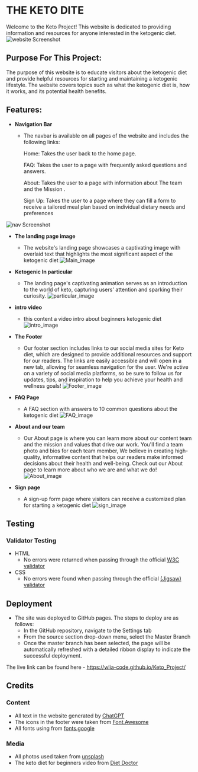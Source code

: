 # THE KETO DITE

Welcome to the Keto Project! This website is dedicated to providing information and resources for anyone interested in the ketogenic diet.
![website Screenshot](./readme_media/Namnlos.png)
## Purpose For This Project:
The purpose of this website is to educate visitors about the ketogenic diet and provide helpful resources for starting and maintaining a ketogenic lifestyle. The website covers topics such as what the ketogenic diet is, how it works, and its potential health benefits.
## Features:
- __Navigation Bar__

  - The navbar is available on all pages of the website and includes the following links:

    Home: Takes the user back to the home page.

    FAQ: Takes the user to a page with frequently asked questions and answers.

    About: Takes the user to a page with information about The team and the Mission .

    Sign Up: Takes the user to a page where they can fill a form  to receive a tailored meal plan based on  individual dietary needs and preferences
  
![nav Screenshot](./readme_media/Namnlos12.png)

- __The landing page image__

  - The website's landing page showcases a captivating image with overlaid text that highlights the most significant aspect of the ketogenic diet
![Main_image](./readme_media/namnlos13.png)
- __Ketogenic In particular__

  - The landing page's captivating animation serves as an introduction to the world of keto, capturing users' attention and sparking their curiosity.
![particular_image](./readme_media/namnlos14.png)

- __intro video__

  - this content a video intro about beginners ketogenic diet
![intro_image](./readme_media/Namnlos15.png)

- __The Footer__

  - Our footer section includes links to our social media sites for Keto diet, which are designed to provide additional resources and support for our readers. The links are easily accessible and will open in a new tab, allowing for seamless navigation for the user. We're active on a variety of social media platforms, so be sure to follow us for updates, tips, and inspiration to help you achieve your health and wellness goals!
![Footer_image](./readme_media/namnlos16.png)
- __FAQ Page__

  - A FAQ section with answers to 10 common questions about the ketogenic diet
![FAQ_image](./readme_media/namnlos17.png)
- __About and our team__

  - Our About page is where you can learn more about our content team and the mission and values that drive our work. You'll find a team photo and bios for each team member,  We believe in creating high-quality, informative content that helps our readers make informed decisions about their health and well-being. Check out our About page to learn more about who we are and what we do!
![About_image](./readme_media/Namnlos18.png)
- __Sign page__

  - A sign-up form page where visitors can receive a customized plan for starting a ketogenic diet
![sign_image](./readme_media/Namnlos19.png)

## Testing 

### Validator Testing 

- HTML
  - No errors were returned when passing through the official [W3C validator](https://validator.w3.org/nu/?doc=https%3A%2F%2Fcode-institute-org.github.io%2Flove-running-2.0%2Findex.html)
- CSS
  - No errors were found when passing through the official [(Jigsaw) validator](https://jigsaw.w3.org/css-validator/validator?uri=https%3A%2F%2Fvalidator.w3.org%2Fnu%2F%3Fdoc%3Dhttps%253A%252F%252Fcode-institute-org.github.io%252Flove-running-2.0%252Findex.html&profile=css3svg&usermedium=all&warning=1&vextwarning=&lang=en#css)


## Deployment
 
- The site was deployed to GitHub pages. The steps to deploy are as follows: 
  - In the GitHub repository, navigate to the Settings tab 
  - From the source section drop-down menu, select the Master Branch
  - Once the master branch has been selected, the page will be automatically refreshed with a detailed ribbon display to indicate the successful deployment. 

The live link can be found here - https://wlia-code.github.io/Keto_Project/ 


## Credits 

### Content 

- All text in the website generated by [ChatGPT](https://chat.openai.com)
- The icons in the footer were taken from [Font.Awesome](https://fontawesome.com)
- All fonts using from [fonts.google](https://fonts.google.com)

### Media

- All photos used taken from [unsplash](https://unsplash.com/)
- The keto diet for beginners video from  [Diet Doctor](https://youtu.be/zrRDnLJdjmQ)

